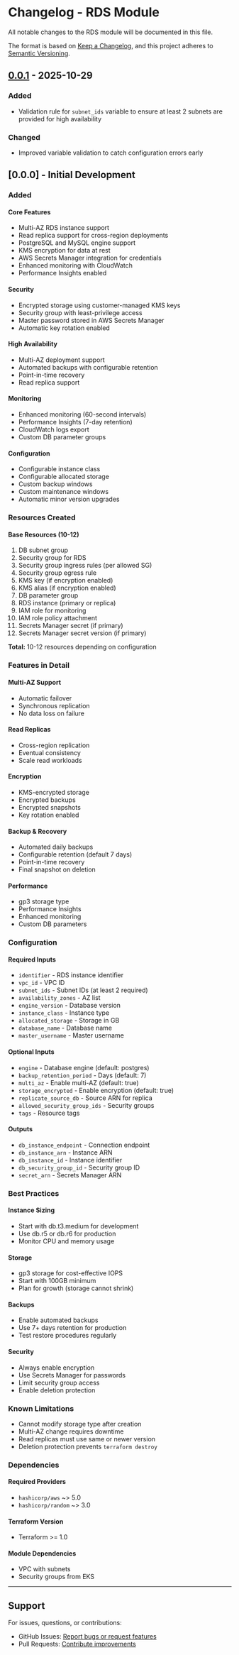 # Changelog - RDS Module

All notable changes to the RDS module will be documented in this file.

The format is based on [Keep a Changelog](https://keepachangelog.com/en/1.0.0/),
and this project adheres to [Semantic Versioning](https://semver.org/spec/v2.0.0.html).

## [0.0.1] - 2025-10-29

### Added
- Validation rule for `subnet_ids` variable to ensure at least 2 subnets are provided for high availability

### Changed
- Improved variable validation to catch configuration errors early

## [0.0.0] - Initial Development

### Added

#### Core Features
- Multi-AZ RDS instance support
- Read replica support for cross-region deployments
- PostgreSQL and MySQL engine support
- KMS encryption for data at rest
- AWS Secrets Manager integration for credentials
- Enhanced monitoring with CloudWatch
- Performance Insights enabled

#### Security
- Encrypted storage using customer-managed KMS keys
- Security group with least-privilege access
- Master password stored in AWS Secrets Manager
- Automatic key rotation enabled

#### High Availability
- Multi-AZ deployment support
- Automated backups with configurable retention
- Point-in-time recovery
- Read replica support

#### Monitoring
- Enhanced monitoring (60-second intervals)
- Performance Insights (7-day retention)
- CloudWatch logs export
- Custom DB parameter groups

#### Configuration
- Configurable instance class
- Configurable allocated storage
- Custom backup windows
- Custom maintenance windows
- Automatic minor version upgrades

### Resources Created

#### Base Resources (10-12)
1. DB subnet group
2. Security group for RDS
3. Security group ingress rules (per allowed SG)
4. Security group egress rule
5. KMS key (if encryption enabled)
6. KMS alias (if encryption enabled)
7. DB parameter group
8. RDS instance (primary or replica)
9. IAM role for monitoring
10. IAM role policy attachment
11. Secrets Manager secret (if primary)
12. Secrets Manager secret version (if primary)

**Total:** 10-12 resources depending on configuration

### Features in Detail

#### Multi-AZ Support
- Automatic failover
- Synchronous replication
- No data loss on failure

#### Read Replicas
- Cross-region replication
- Eventual consistency
- Scale read workloads

#### Encryption
- KMS-encrypted storage
- Encrypted backups
- Encrypted snapshots
- Key rotation enabled

#### Backup & Recovery
- Automated daily backups
- Configurable retention (default 7 days)
- Point-in-time recovery
- Final snapshot on deletion

#### Performance
- gp3 storage type
- Performance Insights
- Enhanced monitoring
- Custom DB parameters

### Configuration

#### Required Inputs
- `identifier` - RDS instance identifier
- `vpc_id` - VPC ID
- `subnet_ids` - Subnet IDs (at least 2 required)
- `availability_zones` - AZ list
- `engine_version` - Database version
- `instance_class` - Instance type
- `allocated_storage` - Storage in GB
- `database_name` - Database name
- `master_username` - Master username

#### Optional Inputs
- `engine` - Database engine (default: postgres)
- `backup_retention_period` - Days (default: 7)
- `multi_az` - Enable multi-AZ (default: true)
- `storage_encrypted` - Enable encryption (default: true)
- `replicate_source_db` - Source ARN for replica
- `allowed_security_group_ids` - Security groups
- `tags` - Resource tags

#### Outputs
- `db_instance_endpoint` - Connection endpoint
- `db_instance_arn` - Instance ARN
- `db_instance_id` - Instance identifier
- `db_security_group_id` - Security group ID
- `secret_arn` - Secrets Manager ARN

### Best Practices

#### Instance Sizing
- Start with db.t3.medium for development
- Use db.r5 or db.r6 for production
- Monitor CPU and memory usage

#### Storage
- gp3 storage for cost-effective IOPS
- Start with 100GB minimum
- Plan for growth (storage cannot shrink)

#### Backups
- Enable automated backups
- Use 7+ days retention for production
- Test restore procedures regularly

#### Security
- Always enable encryption
- Use Secrets Manager for passwords
- Limit security group access
- Enable deletion protection

### Known Limitations
- Cannot modify storage type after creation
- Multi-AZ change requires downtime
- Read replicas must use same or newer version
- Deletion protection prevents `terraform destroy`

### Dependencies

#### Required Providers
- `hashicorp/aws` ~> 5.0
- `hashicorp/random` ~> 3.0

#### Terraform Version
- Terraform >= 1.0

#### Module Dependencies
- VPC with subnets
- Security groups from EKS

---

## Support

For issues, questions, or contributions:
- GitHub Issues: [Report bugs or request features](https://github.com/asarkar157/Multi-AZ-EKS-Cluster/issues)
- Pull Requests: [Contribute improvements](https://github.com/asarkar157/Multi-AZ-EKS-Cluster/pulls)

[0.0.1]: https://github.com/asarkar157/Multi-AZ-EKS-Cluster/releases/tag/rds-v0.0.1
